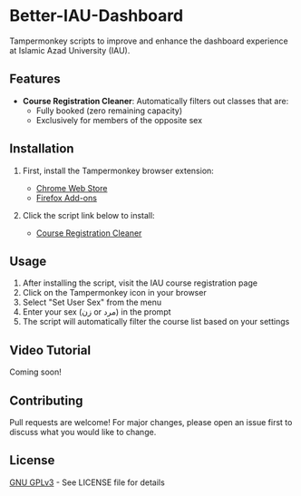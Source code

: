 # Better-IAU-Dashboard

Tampermonkey scripts to improve and enhance the dashboard experience at Islamic Azad University (IAU).

## Features

- **Course Registration Cleaner**: Automatically filters out classes that are:
  - Fully booked (zero remaining capacity)
  - Exclusively for members of the opposite sex

## Installation

1. First, install the Tampermonkey browser extension:
   - [Chrome Web Store](https://chrome.google.com/webstore/detail/tampermonkey/dhdgffkkebhmkfjojejmpbldmpobfkfo)
   - [Firefox Add-ons](https://addons.mozilla.org/en-US/firefox/addon/tampermonkey/)

2. Click the script link below to install:
   - [Course Registration Cleaner](https://raw.githubusercontent.com/M4hbod/Better-IAU-Dashboard/main/Tampermonkey/course-registration-cleaner.js)

## Usage

1. After installing the script, visit the IAU course registration page
2. Click on the Tampermonkey icon in your browser
3. Select "Set User Sex" from the menu
4. Enter your sex (زن or مرد) in the prompt
5. The script will automatically filter the course list based on your settings

## Video Tutorial

Coming soon!

## Contributing

Pull requests are welcome! For major changes, please open an issue first to discuss what you would like to change.

## License

[GNU GPLv3](./LICENSE) - See LICENSE file for details
